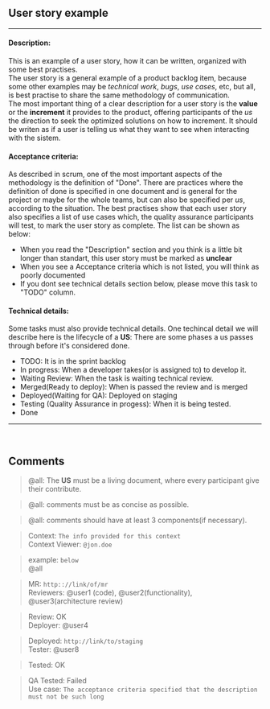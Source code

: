 ## User story example

---

#### Description:

This is an example of a user story, how it can be written, organized with some best practises.
<br>
The user story is a general example of a product backlog item, because some other examples may be _technical work_, _bugs_, _use cases_, etc, but all, is best practise to share the same methodology of communication.
<br>
The most important thing of a clear description for a user story is the **value** or the **increment** it provides to the product, offering participants of the _us_ the direction
to seek the optimized solutions on how to increment.
It should be writen as if a user is telling us what they want to see when interacting with the sistem.

#### Acceptance criteria:

As described in scrum, one of the most important aspects of the methodology is the definition of "Done". There are practices where the definition of done is specified in one document and is general for the project or maybe for the whole teams, but can also be specified per _us_, according to the situation. The best practises show that each user story also specifies a list of use cases which, the quality assurance participants will test, to mark the user story as complete. The list can be shown as below:

- When you read the "Description" section and you think is a little bit longer than standart, this user story must be marked as **unclear**
- When you see a Acceptance criteria which is not listed, you will think as poorly documented
- If you dont see technical details section below, please move this task to "TODO" column.

#### Technical details:

Some tasks must also provide technical details.
One techincal detail we will describe here is the lifecycle of a **US**:
There are some phases a us passes through before it's considered done.
<br>

- TODO: It is in the sprint backlog
- In progress: When a developer takes(or is assigned to) to develop it.
- Waiting Review: When the task is waiting technical review.
- Merged(Ready to deploy): When is passed the review and is merged
- Deployed(Waiting for QA): Deployed on staging
- Testing (Quality Assurance in progess): When it is being tested.
- Done

---

<br>

## Comments

> @all: The **US** must be a living document, where every participant give their contribute.

> @all: comments must be as concise as possible.

> @all: comments should have at least 3 components(if necessary).

> Context: `The info provided for this context` <br>
> Context Viewer: `@jon.doe`

> example: `below`<br>
> @all

> MR: `http:://link/of/mr`<br>
> Reviewers: @user1 (code), @user2(functionality), @user3(architecture review)

> Review: OK<br>
> Deployer: @user4

> Deployed: `http://link/to/staging`<br>
> Tester: @user8

> Tested: OK<br>

> QA Tested: Failed<br>
> Use case: `The acceptance criteria specified that the description must not be such long`
